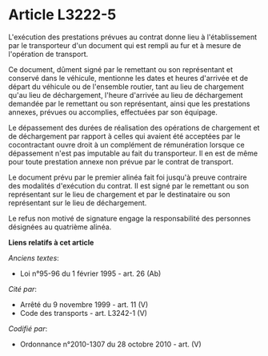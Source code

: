 # Article L3222-5

L'exécution des prestations prévues au contrat donne lieu à l'établissement par le transporteur d'un document qui est rempli
au fur et à mesure de l'opération de transport.

Ce document, dûment signé par le remettant ou son représentant et conservé dans le véhicule, mentionne les dates et heures
d'arrivée et de départ du véhicule ou de l'ensemble routier, tant au lieu de chargement qu'au lieu de déchargement, l'heure
d'arrivée au lieu de déchargement demandée par le remettant ou son représentant, ainsi que les prestations annexes, prévues
ou accomplies, effectuées par son équipage.

Le dépassement des durées de réalisation des opérations de chargement et de déchargement par rapport à celles qui avaient été
acceptées par le cocontractant ouvre droit à un complément de rémunération lorsque ce dépassement n'est pas imputable au fait
du transporteur. Il en est de même pour toute prestation annexe non prévue par le contrat de transport.

Le document prévu par le premier alinéa fait foi jusqu'à preuve contraire des modalités d'exécution du contrat. Il est signé
par le remettant ou son représentant sur le lieu de chargement et par le destinataire ou son représentant sur le lieu de
déchargement.

Le refus non motivé de signature engage la responsabilité des personnes désignées au quatrième alinéa.

**Liens relatifs à cet article**

_Anciens textes_:

  - Loi n°95-96 du 1 février 1995 - art. 26 (Ab)

_Cité par_:

  - Arrêté du 9 novembre 1999 - art. 11 (V)
  - Code des transports - art. L3242-1 (V)

_Codifié par_:

  - Ordonnance n°2010-1307 du 28 octobre 2010 - art. (V)
